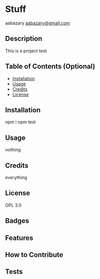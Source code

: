 # Stuff
aabazary
aabazary@gmail.com
## Description
This is a project test
## Table of Contents (Optional)
- [Installation](#installation)
- [Usage](#usage)
- [Credits](#credits)
- [License](#license)
## Installation
npm i
npm test
## Usage
nothing
## Credits
everything
## License
GPL 3.0
## Badges
## Features
## How to Contribute
## Tests
